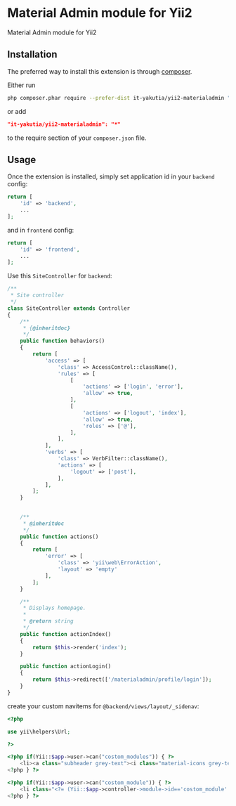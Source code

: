 Material Admin module for Yii2
====================
Material Admin module for Yii2

Installation
------------
The preferred way to install this extension is through [composer](http://getcomposer.org/download/).

Either run

```sh
php composer.phar require --prefer-dist it-yakutia/yii2-materialadmin "*"
```

or add

```json
"it-yakutia/yii2-materialadmin": "*"
```

to the require section of your `composer.json` file.


Usage
-----
Once the extension is installed, simply set application id in your `backend` config:

```php
return [
    'id' => 'backend',
    ...
];
```

and in `frontend` config:

```php
return [
    'id' => 'frontend',
    ...
];
```

Use this `SiteController` for `backend`:

```php
/**
 * Site controller
 */
class SiteController extends Controller
{
    /**
     * {@inheritdoc}
     */
    public function behaviors()
    {
        return [
            'access' => [
                'class' => AccessControl::className(),
                'rules' => [
                    [
                        'actions' => ['login', 'error'],
                        'allow' => true,
                    ],
                    [
                        'actions' => ['logout', 'index'],
                        'allow' => true,
                        'roles' => ['@'],
                    ],
                ],
            ],
            'verbs' => [
                'class' => VerbFilter::className(),
                'actions' => [
                    'logout' => ['post'],
                ],
            ],
        ];
    }

    
    /**
     * @inheritdoc
     */
    public function actions()
    {
        return [
            'error' => [
                'class' => 'yii\web\ErrorAction',
                'layout' => 'empty'
            ],
        ];
    }

    /**
     * Displays homepage.
     *
     * @return string
     */
    public function actionIndex()
    {
        return $this->render('index');
    }

    public function actionLogin()
    {
        return $this->redirect(['/materialadmin/profile/login']);
    }
}
```

create your custom navitems for `@backend/views/layout/_sidenav`:
```php
<?php

use yii\helpers\Url;

?>

<?php if(Yii::$app->user->can("costom_modules")) { ?>
    <li><a class="subheader grey-text"><i class="material-icons grey-text tiny">public</i> <?= Yii::t('app', 'Мои модули')?></a></li>
<?php } ?>

<?php if(Yii::$app->user->can("costom_module")) { ?>
    <li class="<?= (Yii::$app->controller->module->id=='costom_module' && Yii::$app->controller->id=='back')?'active':''; ?>"><a class="waves-effect waves-teal" href="<?= Url::toRoute('/costom_module/back/index') ?>"><i class="material-icons">pageview</i> <?= Yii::t('app', 'Мой модуль') ?></a></li>
<?php } ?>
```